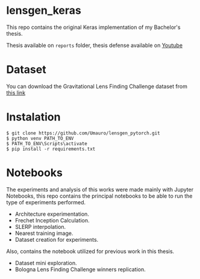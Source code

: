 # lensgen_keras

This repo contains the original Keras implementation of my Bachelor's thesis.

Thesis available on `reports` folder, thesis defense available on  [Youtube](https://www.youtube.com/watch?v=n5wXqbQrQdk&ab_channel=DepartamentodeInform%C3%A1ticaUTFSM)

# Dataset

You can download the Gravitational Lens Finding Challenge dataset from [this link](http://metcalf1.difa.unibo.it/blf-portal_bk/data/SpaceBasedTraining.tar.gz) 

# Instalation
~~~
$ git clone https://github.com/Umauro/lensgen_pytorch.git
$ python venv PATH_TO_ENV
$ PATH_TO_ENV\Scripts\activate
$ pip install -r requirements.txt
~~~

# Notebooks
The experiments and analysis of this works were made mainly with Jupyter Notebooks,
this repo contains the principal notebooks to be able to run the type of experiments performed.

- Architecture experimentation.
- Frechet Inception Calculation.
- SLERP interpolation.
- Nearest training image.
- Dataset creation for experiments.

Also, contains the notebook utilized for previous work in this thesis.
- Dataset mini exploration.
- Bologna Lens Finding Challenge winners replication.
